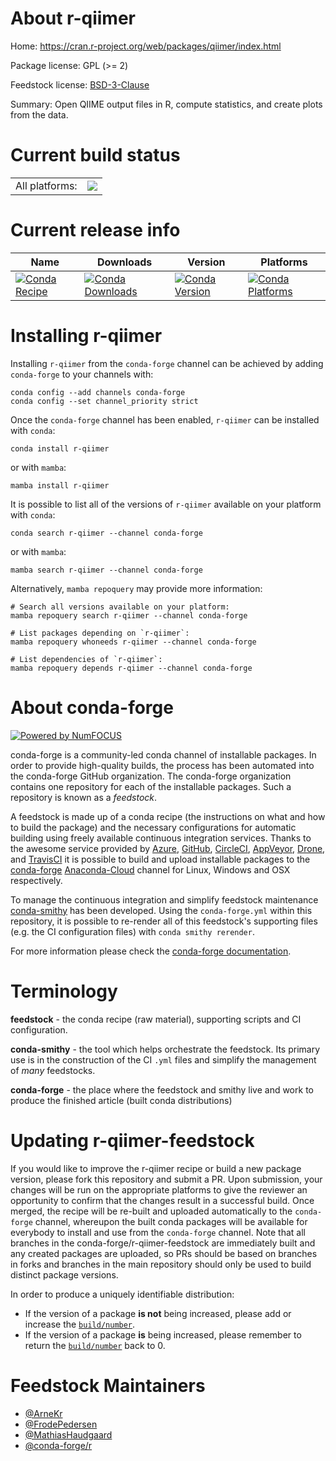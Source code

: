 About r-qiimer
==============

Home: https://cran.r-project.org/web/packages/qiimer/index.html

Package license: GPL (>= 2)

Feedstock license: [BSD-3-Clause](https://github.com/conda-forge/r-qiimer-feedstock/blob/main/LICENSE.txt)

Summary: Open QIIME output files in R, compute statistics, and create plots from the data.

Current build status
====================


<table><tr><td>All platforms:</td>
    <td>
      <a href="https://dev.azure.com/conda-forge/feedstock-builds/_build/latest?definitionId=3455&branchName=main">
        <img src="https://dev.azure.com/conda-forge/feedstock-builds/_apis/build/status/r-qiimer-feedstock?branchName=main">
      </a>
    </td>
  </tr>
</table>

Current release info
====================

| Name | Downloads | Version | Platforms |
| --- | --- | --- | --- |
| [![Conda Recipe](https://img.shields.io/badge/recipe-r--qiimer-green.svg)](https://anaconda.org/conda-forge/r-qiimer) | [![Conda Downloads](https://img.shields.io/conda/dn/conda-forge/r-qiimer.svg)](https://anaconda.org/conda-forge/r-qiimer) | [![Conda Version](https://img.shields.io/conda/vn/conda-forge/r-qiimer.svg)](https://anaconda.org/conda-forge/r-qiimer) | [![Conda Platforms](https://img.shields.io/conda/pn/conda-forge/r-qiimer.svg)](https://anaconda.org/conda-forge/r-qiimer) |

Installing r-qiimer
===================

Installing `r-qiimer` from the `conda-forge` channel can be achieved by adding `conda-forge` to your channels with:

```
conda config --add channels conda-forge
conda config --set channel_priority strict
```

Once the `conda-forge` channel has been enabled, `r-qiimer` can be installed with `conda`:

```
conda install r-qiimer
```

or with `mamba`:

```
mamba install r-qiimer
```

It is possible to list all of the versions of `r-qiimer` available on your platform with `conda`:

```
conda search r-qiimer --channel conda-forge
```

or with `mamba`:

```
mamba search r-qiimer --channel conda-forge
```

Alternatively, `mamba repoquery` may provide more information:

```
# Search all versions available on your platform:
mamba repoquery search r-qiimer --channel conda-forge

# List packages depending on `r-qiimer`:
mamba repoquery whoneeds r-qiimer --channel conda-forge

# List dependencies of `r-qiimer`:
mamba repoquery depends r-qiimer --channel conda-forge
```


About conda-forge
=================

[![Powered by
NumFOCUS](https://img.shields.io/badge/powered%20by-NumFOCUS-orange.svg?style=flat&colorA=E1523D&colorB=007D8A)](https://numfocus.org)

conda-forge is a community-led conda channel of installable packages.
In order to provide high-quality builds, the process has been automated into the
conda-forge GitHub organization. The conda-forge organization contains one repository
for each of the installable packages. Such a repository is known as a *feedstock*.

A feedstock is made up of a conda recipe (the instructions on what and how to build
the package) and the necessary configurations for automatic building using freely
available continuous integration services. Thanks to the awesome service provided by
[Azure](https://azure.microsoft.com/en-us/services/devops/), [GitHub](https://github.com/),
[CircleCI](https://circleci.com/), [AppVeyor](https://www.appveyor.com/),
[Drone](https://cloud.drone.io/welcome), and [TravisCI](https://travis-ci.com/)
it is possible to build and upload installable packages to the
[conda-forge](https://anaconda.org/conda-forge) [Anaconda-Cloud](https://anaconda.org/)
channel for Linux, Windows and OSX respectively.

To manage the continuous integration and simplify feedstock maintenance
[conda-smithy](https://github.com/conda-forge/conda-smithy) has been developed.
Using the ``conda-forge.yml`` within this repository, it is possible to re-render all of
this feedstock's supporting files (e.g. the CI configuration files) with ``conda smithy rerender``.

For more information please check the [conda-forge documentation](https://conda-forge.org/docs/).

Terminology
===========

**feedstock** - the conda recipe (raw material), supporting scripts and CI configuration.

**conda-smithy** - the tool which helps orchestrate the feedstock.
                   Its primary use is in the construction of the CI ``.yml`` files
                   and simplify the management of *many* feedstocks.

**conda-forge** - the place where the feedstock and smithy live and work to
                  produce the finished article (built conda distributions)


Updating r-qiimer-feedstock
===========================

If you would like to improve the r-qiimer recipe or build a new
package version, please fork this repository and submit a PR. Upon submission,
your changes will be run on the appropriate platforms to give the reviewer an
opportunity to confirm that the changes result in a successful build. Once
merged, the recipe will be re-built and uploaded automatically to the
`conda-forge` channel, whereupon the built conda packages will be available for
everybody to install and use from the `conda-forge` channel.
Note that all branches in the conda-forge/r-qiimer-feedstock are
immediately built and any created packages are uploaded, so PRs should be based
on branches in forks and branches in the main repository should only be used to
build distinct package versions.

In order to produce a uniquely identifiable distribution:
 * If the version of a package **is not** being increased, please add or increase
   the [``build/number``](https://docs.conda.io/projects/conda-build/en/latest/resources/define-metadata.html#build-number-and-string).
 * If the version of a package **is** being increased, please remember to return
   the [``build/number``](https://docs.conda.io/projects/conda-build/en/latest/resources/define-metadata.html#build-number-and-string)
   back to 0.

Feedstock Maintainers
=====================

* [@ArneKr](https://github.com/ArneKr/)
* [@FrodePedersen](https://github.com/FrodePedersen/)
* [@MathiasHaudgaard](https://github.com/MathiasHaudgaard/)
* [@conda-forge/r](https://github.com/conda-forge/r/)

